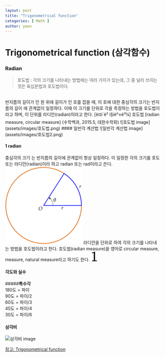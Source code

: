 ```yaml
---
layout: post
title: "Trigonometrical function"
categories: [ Math ]
author: yeon
---
```


# Trigonometrical function (삼각함수)

### Radian
> 호도법 : 각의 크기를 나타내는 방법에는 여러 가지가 있는데, 그 중 널리 쓰이는 것은 육십분법과 호도법이다.
<br>
반지름의 길이가 인 원 위에 길이가 인 호를 잡을 때, 이 호에 대한 중심각의 크기는 반지름의 길이 에 관계없이 일정하다. 이때 이 크기를 단위로 각을 측정하는 방법을 호도법이라고 하며, 이 단위를 라디안(radian)이라고 한다.        [ë¤ì´ë² ì§ìë°±ê³¼] 호도법 [radian measure, circular measure] (수학백과, 2015.5, 대한수학회)
![호도법 image](assets/images/호도법.png)
#### 일반각 계산법
![일반각 계산법 image](assets/images/호도법2.png)

#### 1 radian
중심각의 크기  는 반지름의 길이에 관계없이 항상 일정하다. 이 일정한 각의 크기를 호도 또는  라디안(radian)이라 하고  radian 또는  rad이라고 쓴다.
![일반각 계산법 image](assets/images/호도법3.png)
라디안을 단위로 하여 각의 크기를 나타내는 방법을 호도법이라고 한다. 호도법(radian measure)을 영어로 circular measure,  measure, natural measure라고 하기도 한다.
![일반각 계산법 image](assets/images/호도법4.png)

#### 각도와 실수
#####**특수각** <br>
180도 = 파이 <br>
90도 = 파이/2 <br>
60도 = 파이/3 <br>
45도 = 파이/4 <br>
30도 = 파이/6 <br>

#### 삼각비
![삼각비 image](../images/삼각비.png)

[참고: Trigonometrical function](https://www.inflearn.com/course-status-2/)